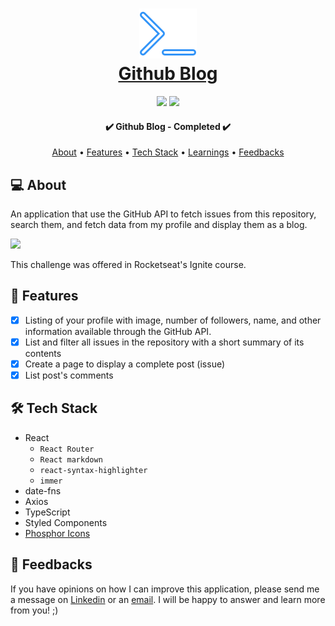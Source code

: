 <h1 align="center">
  <a  href="https://raianeblog.vercel.app/">
   <div>
      <img src="src/assets/logo-icon.svg" alt="" />
    </div>
    Github Blog
  </a>
</h1>

<p align="center">
  <img src="https://badgen.net/npm/v/express" />
  <img src="https://badgen.net/github/contributors/raiane-oliveira/github-blog" />
</p>

<h4 align="center"> 
	✔️ Github Blog - Completed  ✔️
</h4>

<p align="center">
 <a href="#-about">About</a> •
 <a href="#-features">Features</a> •
 <a href="#-tech-stack">Tech Stack</a> • 
 <a href="#-learnings">Learnings</a> •
 <a href="#-feedbacks">Feedbacks</a>
</p>

## 💻 About
An application that use the GitHub API to fetch issues from this repository, search them, and fetch data from my profile and display them as a blog.

<img src="https://i.imgur.com/Rh7UwDs.png" />

This challenge was offered in Rocketseat's Ignite course.

## 🪸 Features

- [x] Listing of your profile with image, number of followers, name, and other information available through the GitHub API.
- [x] List and filter all issues in the repository with a short summary of its contents
- [x] Create a page to display a complete post (issue)
- [x] List post's comments

## 🛠 Tech Stack

- React
  - `React Router`
  - `React markdown`
  - `react-syntax-highlighter`
  - `immer`
- date-fns
- Axios
- TypeScript
- Styled Components
- [Phosphor Icons](https://phosphoricons.com/)

## 🤝 Feedbacks

If you have opinions on how I can improve this application, please send me a message on <a href="https://www.linkedin.com/in/raiane-oliveira-dev">Linkedin</a> or an <a href="mailto:raiane.oliveira404@gmail.com">email</a>.
I will be happy to answer and learn more from you! ;)
